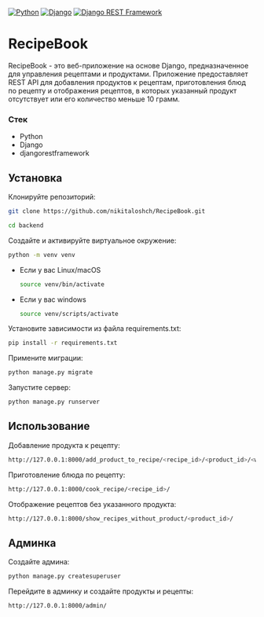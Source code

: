 [![Python](https://img.shields.io/badge/-Python-464646?style=flat-square&logo=Python)](https://www.python.org/)
[![Django](https://img.shields.io/badge/-Django-464646?style=flat-square&logo=Django)](https://www.djangoproject.com/)
[![Django REST Framework](https://img.shields.io/badge/-Django%20REST%20Framework-464646?style=flat-square&logo=Django%20REST%20Framework)](https://www.django-rest-framework.org/)

# RecipeBook

RecipeBook - это веб-приложение на основе Django, предназначенное для управления рецептами и продуктами. Приложение предоставляет REST API для добавления продуктов к рецептам, приготовления блюд по рецепту и отображения рецептов, в которых указанный продукт отсутствует или его количество меньше 10 грамм.

### Стек
- Python
- Django
- djangorestframework

## Установка

Клонируйте репозиторий:

   ```bash
   git clone https://github.com/nikitaloshch/RecipeBook.git

cd backend

```
Cоздайте и активируйте виртуальное окружение:
```bash
python -m venv venv
```

* Если у вас Linux/macOS

    ```bash
    source venv/bin/activate
    ```

* Если у вас windows
    ```bash
    source venv/scripts/activate
    ```

Установите зависимости из файла requirements.txt:

```bash
pip install -r requirements.txt
```

Примените миграции:

```bash
python manage.py migrate
```

Запустите сервер:

```bash
python manage.py runserver
```

## Использование

Добавление продукта к рецепту:

```bash
http://127.0.0.1:8000/add_product_to_recipe/<recipe_id>/<product_id>/<weight>/
```

Приготовление блюда по рецепту:

```bash
http://127.0.0.1:8000/cook_recipe/<recipe_id>/
```

Отображение рецептов без указанного продукта:

```bash
http://127.0.0.1:8000/show_recipes_without_product/<product_id>/
```

## Админка 

Создайте админа:

```bash
python manage.py createsuperuser
```

Перейдите в админку и создайте продукты и рецепты:

```bash
http://127.0.0.1:8000/admin/
```
